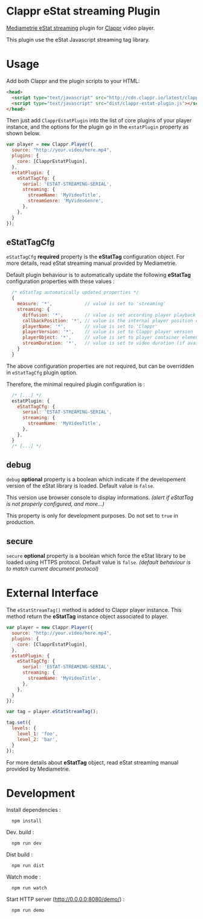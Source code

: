 # Clappr eStat streaming Plugin

[Mediametrie eStat streaming](http://www.mediametrie-estat.com/estatstreaming/) plugin for [Clappr](https://github.com/clappr/clappr) video player.

This plugin use the eStat Javascript streaming tag library.

# Usage

Add both Clappr and the plugin scripts to your HTML:

```html
<head>
  <script type="text/javascript" src="http://cdn.clappr.io/latest/clappr.min.js"></script>
  <script type="text/javascript" src="dist/clappr-estat-plugin.js"></script>
</head>
```

Then just add `ClapprEstatPlugin` into the list of core plugins of your player instance, and the options for the plugin go in the `estatPlugin` property as shown below.

```javascript
var player = new Clappr.Player({
  source: "http://your.video/here.mp4",
  plugins: {
    core: [ClapprEstatPlugin],
  },
  estatPlugin: {
    eStatTagCfg: {
      serial: 'ESTAT-STREAMING-SERIAL',
      streaming: {
        streamName: 'MyVideoTitle',
        streamGenre: 'MyVideoGenre',
      },
    },
  }
});
```

## eStatTagCfg

`eStatTagCfg` __required__ property is the __eStatTag__ configuration object. For more details, read eStat streaming manual provided by Mediametrie.

Default plugin behaviour is to automatically update the following __eStatTag__ configuration properties with these values :

```javascript
  /* eStatTag automatically updated properties */
  {
    measure: '*',            // value is set to 'streaming'
    streaming: {
      diffusion: '*',        // value is set according player playback type ('live', 'replay' or 'timeshifting')
      callbackPosition: '*', // value is the internal player position callback function
      playerName: '*',       // value is set to 'Clappr'
      playerVersion: '*',    // value is set to Clappr player version
      playerObject: '*',     // value is set to player container element
      streamDuration: '*',   // value is set to video duration (if available, otherwise is not set)
    }
  }
```

The above configuration properties are not required, but can be overridden in `eStatTagCfg` plugin option.

Therefore, the minimal required plugin configuration is :

```javascript
  /* [...] */
  estatPlugin: {
    eStatTagCfg: {
      serial: 'ESTAT-STREAMING-SERIAL',
      streaming: {
        streamName: 'MyVideoTitle',
      },
    },
  }
  /* [...] */
```

## debug

`debug` __optional__ property is a boolean which indicate if the developement version of the eStat library is loaded. Default value is `false`.

This version use browser console to display informations. _(alert if eStatTag is not properly configured, and more...)_

This property is only for development purposes. Do not set to `true` in production.

## secure

`secure` __optional__ property is a boolean which force the eStat library to be loaded using HTTPS protocol. Default value is `false`. _(default behaviour is to match current document protocol)_

# External Interface

The `eStatStreamTag()` method is added to Clappr player instance. This method return the __eStatTag__ instance object associated to player.

```javascript
var player = new Clappr.Player({
  source: "http://your.video/here.mp4",
  plugins: {
    core: [ClapprEstatPlugin],
  },
  estatPlugin: {
    eStatTagCfg: {
      serial: 'ESTAT-STREAMING-SERIAL',
      streaming: {
        streamName: 'MyVideoTitle',
      },
    },
  }
});

var tag = player.eStatStreamTag();

tag.set({
  levels: {
    level_1: 'foo',
    level_2: 'bar',
  }
});
```

For more details about __eStatTag__ object, read eStat streaming manual provided by Mediametrie.

# Development

Install dependencies :

```shell
  npm install
```

Dev. build :

```shell
  npm run dev
```

Dist build :

```shell
  npm run dist
```

Watch mode :

```shell
  npm run watch
```

Start HTTP server (http://0.0.0.0:8080/demo/) :

```shell
  npm run demo
```
